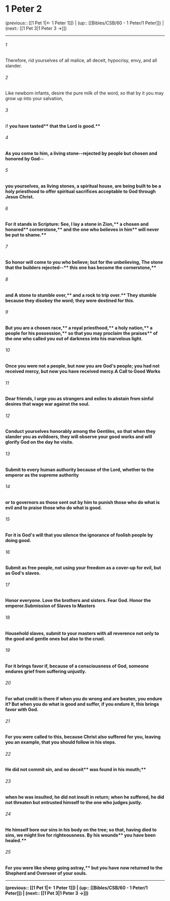 # 1 Peter 2

(previous:: [[1 Pet 1|← 1 Peter 1]]) | (up:: [[Bibles/CSB/60 - 1 Peter/1 Peter]]) | (next:: [[1 Pet 3|1 Peter 3 →]])

***


###### 1 
Therefore, rid yourselves of all malice, all deceit, hypocrisy, envy, and all slander. 

###### 2 
Like newborn infants, desire the pure milk of the word, so that by it you may grow up into your salvation, 

###### 3 
if <b class="quote">you have tasted** <b class="quote">that the Lord is good.** 

###### 4 
As you come to him, a living stone--rejected by people but chosen and honored by God-- 

###### 5 
you yourselves, as living stones, a spiritual house, are being built to be a holy priesthood to offer spiritual sacrifices acceptable to God through Jesus Christ. 

###### 6 
For it stands in Scripture: <b class="quote">See, I lay a stone in Zion,** <b class="quote">a chosen and honored** <b class="quote">cornerstone,** <b class="quote">and the one who believes in him** <b class="quote">will never be put to shame.** 

###### 7 
So honor will come to you who believe; but for the unbelieving, <b class="quote">The stone that the builders rejected--** <b class="quote">this one has become the cornerstone,** 

###### 8 
and <b class="quote">A stone to stumble over,** <b class="quote">and a rock to trip over.** They stumble because they disobey the word; they were destined for this. 

###### 9 
But you are <b class="quote">a chosen race,** <b class="quote">a royal priesthood,** <b class="quote">a holy nation,** <b class="quote">a people for his possession,** <b class="quote">so that you may proclaim the praises** of the one who called you out of darkness into his marvelous light. 

###### 10 
Once you were not a people, but now you are God's people; you had not received mercy, but now you have received mercy.A Call to Good Works 

###### 11 
Dear friends, I urge you as strangers and exiles to abstain from sinful desires that wage war against the soul. 

###### 12 
Conduct yourselves honorably among the Gentiles, so that when they slander you as evildoers, they will observe your good works and will glorify God on the day he visits. 

###### 13 
Submit to every human authority because of the Lord, whether to the emperor as the supreme authority 

###### 14 
or to governors as those sent out by him to punish those who do what is evil and to praise those who do what is good. 

###### 15 
For it is God's will that you silence the ignorance of foolish people by doing good. 

###### 16 
Submit as free people, not using your freedom as a cover-up for evil, but as God's slaves. 

###### 17 
Honor everyone. Love the brothers and sisters. Fear God. Honor the emperor.Submission of Slaves to Masters 

###### 18 
Household slaves, submit to your masters with all reverence not only to the good and gentle ones but also to the cruel. 

###### 19 
For it brings favor if, because of a consciousness of God, someone endures grief from suffering unjustly. 

###### 20 
For what credit is there if when you do wrong and are beaten, you endure it? But when you do what is good and suffer, if you endure it, this brings favor with God. 

###### 21 
For you were called to this, because Christ also suffered for you, leaving you an example, that you should follow in his steps. 

###### 22 
He did not commit sin, <b class="quote">and no deceit** <b class="quote">was found in his mouth;** 

###### 23 
when he was insulted, he did not insult in return; when he suffered, he did not threaten but entrusted himself to the one who judges justly. 

###### 24 
He himself bore our sins in his body on the tree; so that, having died to sins, we might live for righteousness. <b class="quote">By his wounds** <b class="quote">you have been healed.** 

###### 25 
For you <b class="quote">were like sheep going astray,** but you have now returned to the Shepherd and Overseer of your souls.

***

(previous:: [[1 Pet 1|← 1 Peter 1]]) | (up:: [[Bibles/CSB/60 - 1 Peter/1 Peter]]) | (next:: [[1 Pet 3|1 Peter 3 →]])
